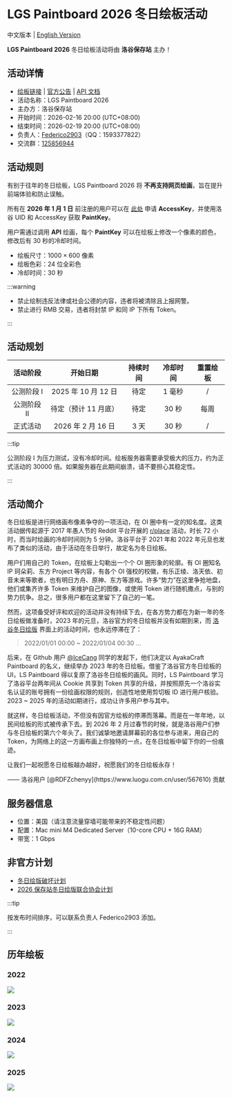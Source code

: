 # LGS Paintboard 2026 冬日绘板活动

中文版本 | [English Version](./pb.en)

**LGS Paintboard 2026** 冬日绘板活动将由 **洛谷保存站** 主办！

## 活动详情

- [绘板链接](https://www.luogu.me/paintboard) | [官方公告](https://www.luogu.me/article/pssi9ceo) | [API 文档](https://www.luogu.me/article/57b4jd3c)
- 活动名称：LGS Paintboard 2026
- 主办方：洛谷保存站
- 开始时间：2026-02-16 20:00 (UTC+08:00)
- 结束时间：2026-02-19 20:00 (UTC+08:00)
- 负责人：[Federico2903](https://www.luogu.com.cn/user/381949)（QQ：1593377822）
- 交流群：[125856944](https://qm.qq.com/q/XDFecZ4aYw)

## 活动规则

有别于往年的冬日绘板，LGS Paintboard 2026 将 **不再支持网页绘画**，旨在提升前端体验和防止误触。

所有在 **2026 年 1 月 1 日** 前注册的用户可以在 [此处](https://www.luogu.me/paintboard/token) 申请 **AccessKey**，并使用洛谷 UID 和 AccessKey 获取 **PaintKey**。

用户需通过调用 **API** 绘画，每个 **PaintKey** 可以在绘板上修改一个像素的颜色，修改后有 $30$ 秒的冷却时间。

- 绘板尺寸：$1000\times 600$ 像素
- 绘板色彩：$24$ 位全彩色
- 冷却时间：$30$ 秒

:::warning

- 禁止绘制违反法律或社会公德的内容，违者将被清除且上报网警。
- 禁止进行 RMB 交易，违者将封禁 IP 和同 IP 下所有 Token。

:::

## 活动规划

|  活动阶段  |       开始日期       | 持续时间 | 冷却时间 | 重置绘板 |
| :--------: | :------------------: | :------: | :------: | :------: |
| 公测阶段 Ⅰ | 2025 年 10 月 12 日  |   待定   | $1$ 毫秒 |    /     |
| 公测阶段 Ⅱ | 待定（预计 11 月底） |   待定   | $30$ 秒  |   每周   |
|  正式活动  |  2026 年 2 月 16 日  |  $3$ 天  | $30$ 秒  |    /     |

:::tip

公测阶段 Ⅰ 为压力测试，没有冷却时间。绘板服务器需要承受极大的压力，约为正式活动的 $30000$ 倍。如果服务器在此期间崩溃，请不要担心其稳定性。

:::

## 活动简介

冬日绘板是进行网络画布像素争夺的一项活动，在 OI 圈中有一定的知名度。这类活动据传起源于 2017 年愚人节的 Reddit 平台开展的 [r/place](https://en.wikipedia.org/wiki/R/place) 活动，时长 $72$ 小时，而当时绘画的冷却时间则为 $5$ 分钟。洛谷平台于 2021 年和 2022 年元旦也发布了类似的活动，由于活动在冬日举行，故定名为冬日绘板。

用户们用自己的 Token，在绘板上勾勒出一个个 OI 圈形象的轮廓。有 OI 圈知名 IP 珂朵莉、东方 Project 等内容，有各个 OI 强校的校徽，有乐正绫、洛天依、初音未来等歌者，也有明日方舟、原神、东方等游戏。许多“势力”在这里争抢地盘，他们或集齐许多 Token 来维护自己的图像，或使用 Token 进行随机撒点，与别的势力抗争。总之，很多用户都在这里留下了自己的一笔。

然而，这项备受好评和欢迎的活动并没有持续下去，在各方势力都在为新一年的冬日绘板做准备时，2023 年的元旦，洛谷官方的冬日绘板并没有如期到来，而 [洛谷冬日绘版](https://www.luogu.com.cn/paintboard) 界面上的活动时间，也永远停滞在了：

> 2022/01/01 00:00 ~ 2022/01/04 00:30 ...

后来，在 Github 用户 [@IceCang](https://github.com/IceCang) 同学的发起下，他们决定以 AyakaCraft Paintboard 的名义，继续举办 2023 年的冬日绘板。借鉴了洛谷官方冬日绘板的 UI，LS Paintboard 得以复原了洛谷冬日绘板的画风。同时，LS Paintboard 学习了洛谷平台两年间从 Cookie 共享到 Token 共享的升级，并按照原先一个洛谷实名认证的账号拥有一份绘画权限的规则，创造性地使用剪切板 ID 进行用户核验。2023 ~ 2025 年的活动如期进行，成功让许多用户参与其中。

就这样，冬日绘板活动，不但没有因官方绘板的停滞而落幕。而是在一年年地，以民间绘板的形式被传承下去。到 2026 年 2 月过春节的时候，就是洛谷用户们参与冬日绘板的第六个年头了。我们诚挚地邀请屏幕前的各位参与进来，用自己的 Token，为网络上的这一方画布画上你独特的一点，在冬日绘板中留下你的一份痕迹。

让我们一起祝愿冬日绘板越办越好，祝愿我们的冬日绘板永存！

<div align="right">
  —— 洛谷用户 [@RDFZchenyy](https://www.luogu.com.cn/user/567610) 贡献
</div>

## 服务器信息

- 位置：美国（请注意流量穿墙可能带来的不稳定性问题）
- 配置：Mac mini M4 Dedicated Server（10-core CPU + 16G RAM）
- 带宽：1 Gbps

## 非官方计划

- [冬日绘版破坏计划](https://www.luogu.me/article/bxrvfth2)
- [2026 保存站冬日绘版联合协会计划](https://www.luogu.me/article/pya455q0)

:::tip

按发布时间排序，可以联系负责人 Federico2903 添加。

:::

## 历年绘板

### 2022

![](https://cdn.luogu.com.cn/upload/image_hosting/v0d3gyds.png)

### 2023

![](https://cdn.luogu.com.cn/upload/image_hosting/tehocpmu.png)

### 2024

![](https://cdn.luogu.com.cn/upload/image_hosting/b46ef52o.png)

### 2025

![](https://cdn.luogu.com.cn/upload/image_hosting/ubp9cvd8.png)
